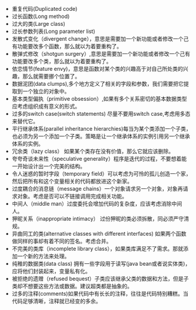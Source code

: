 - 重复代码(Duplicated code)
- 过长函数(Long method)
- 过大的类(Large class)
- 过长参数列表(Long parameter list)
- 发散式变化（divergent change），意思是需要加一个新功能或者修改一个己有功能要改多个函数，那么就以为着要重构了。
- 散弹式修改（shotgun surgery）,意思是需要加一个新功能或者修改一个己有功能要改多个类，那么就以为着要重构了。
- 依恋情节(feature envy)，意思是函数对某个类的兴趣高于对自己所处类的兴趣，那么就需要挪个位置了。
- 数据泥团(data clumps),多个地方定义了相关的字段和参数，我们需要把它提取到一个独立的对象中。
- 基本类型偏执（primitive obsession）,如果有多个关系密切的基本数据类型应考虑组织成有意义的形式。
- 过多的switch case(switch statements) 尽量不要用switch case,考虑用多态来替代它。
- 平行继承体系(parallel inheritance hierarchies)每当为某个类添加一个子类，也必须为另一个添加一个子类。策略是让一个继承体系的实例引用另一个继承体系的实例。
- 冗余类（lazy class） 如果某个类存在没有价值，那么它就应该删除。
- 夸夸奇谈未来性（speculative generality）程序是迭代的过程，不要想着能一开始设计出一个完美的结构。
- 令人迷惑的暂时字段（temporary field）可以考虑为可怜的孤儿创造一个家，然后把所有和这个变量相关的代码都放进这个新家。
- 过度耦合的消息链（message chains）一个对象请求另一个对象，对象再请求对象。考虑是否可以不链接调用完成相关功能。
- 中间人（middle man）过度委托会增加代码的复杂度，应该考虑消除中间人。
- 狎昵关系（inappropriate intimacy） 过份狎昵的类必须拆散，同必须严守清规。
- 异曲同工的类(alternative classes with different interfaces) 如果两个函数做同样的事却有着不同的签名。考虑合并。
- 不完美的类库（incomplete library class），如果类库满足不了需求。那就添加一个新的方法来处理。
- 纯稚的数据类(data class) 拥有一些字段用于读写(java bean或者说实体类)，应将他们封装起来，变量私有化。
- 被拒绝的遗赠（refused bequest）子类应该继承父类的数据和方法，但是子类却不想要这些方法或数据。建议超类都是抽象的。
- 过多的注释(comments)如果代码中有长长的注释，往往是代码特别糟糕。当代码足够清晰，注释就已经变的多余。

